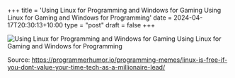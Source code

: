 +++
title = 'Using Linux for Programming and Windows for Gaming Using Linux for Gaming and Windows for Programming'
date = 2024-04-17T20:30:13+10:00
type = "post"
draft = false
+++

![Using Linux for Programming and Windows for Gaming Using Linux for Gaming and Windows for Programming](/images/programminghummorlinuxgaming.png)

Source: https://programmerhumor.io/programming-memes/linux-is-free-if-you-dont-value-your-time-tech-as-a-millionaire-lead/
